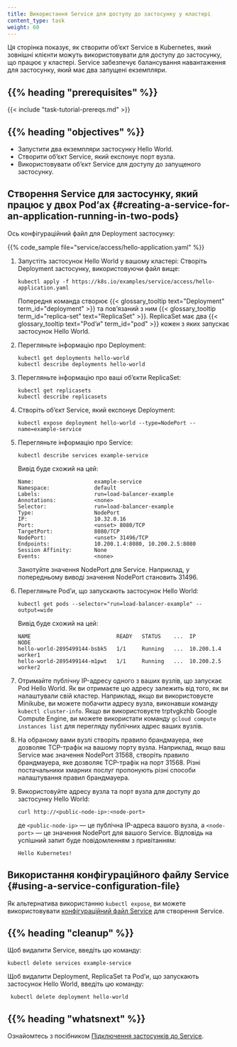 ```yaml
---
title: Використання Service для доступу до застосунку у кластері
content_type: task
weight: 60
---
```


<!-- overview -->

Ця сторінка показує, як створити обʼєкт Service в Kubernetes, який зовнішні клієнти можуть використовувати для доступу до застосунку, що працює у кластері. Service забезпечує балансування навантаження для застосунку, який має два запущені екземпляри.

## {{% heading "prerequisites" %}}

{{< include "task-tutorial-prereqs.md" >}}

## {{% heading "objectives" %}}

- Запустити два екземпляри застосунку Hello World.
- Створити обʼєкт Service, який експонує порт вузла.
- Використовувати обʼєкт Service для доступу до запущеного застосунку.

<!-- lessoncontent -->

## Створення Service для застосунку, який працює у двох Podʼах {#creating-a-service-for-an-application-running-in-two-pods}

Ось конфігураційний файл для Deployment застосунку:

{{% code_sample file="service/access/hello-application.yaml" %}}

1. Запустіть застосунок Hello World у вашому кластері: Створіть Deployment застосунку, використовуючи файл вище:

   ```shell
   kubectl apply -f https://k8s.io/examples/service/access/hello-application.yaml
   ```

   Попередня команда створює {{< glossary_tooltip text="Deployment" term_id="deployment" >}}
   та повʼязаний з ним {{< glossary_tooltip term_id="replica-set" text="ReplicaSet" >}}.
   ReplicaSet має два {{< glossary_tooltip text="Podʼи" term_id="pod" >}} кожен з яких запускає застосунок Hello World.

1. Перегляньте інформацію про Deployment:

   ```shell
   kubectl get deployments hello-world
   kubectl describe deployments hello-world
   ```

1. Перегляньте інформацію про ваші обʼєкти ReplicaSet:

   ```shell
   kubectl get replicasets
   kubectl describe replicasets
   ```

1. Створіть обʼєкт Service, який експонує Deployment:

   ```shell
   kubectl expose deployment hello-world --type=NodePort --name=example-service
   ```

1. Перегляньте інформацію про Service:

   ```shell
   kubectl describe services example-service
   ```

   Вивід буде схожий на цей:

   ```none
   Name:                   example-service
   Namespace:              default
   Labels:                 run=load-balancer-example
   Annotations:            <none>
   Selector:               run=load-balancer-example
   Type:                   NodePort
   IP:                     10.32.0.16
   Port:                   <unset> 8080/TCP
   TargetPort:             8080/TCP
   NodePort:               <unset> 31496/TCP
   Endpoints:              10.200.1.4:8080, 10.200.2.5:8080
   Session Affinity:       None
   Events:                 <none>
   ```

   Занотуйте значення NodePort для Service. Наприклад, у попередньому виводі значення NodePort становить 31496.

1. Перегляньте Podʼи, що запускають застосунок Hello World:

   ```shell
   kubectl get pods --selector="run=load-balancer-example" --output=wide
   ```

   Вивід буде схожий на цей:

   ```none
   NAME                           READY   STATUS    ...  IP           NODE
   hello-world-2895499144-bsbk5   1/1     Running   ...  10.200.1.4   worker1
   hello-world-2895499144-m1pwt   1/1     Running   ...  10.200.2.5   worker2
   ```

1. Отримайте публічну IP-адресу одного з ваших вузлів, що запускає Pod Hello World. Як ви отримаєте цю адресу залежить від того, як ви налаштували свій кластер. Наприклад, якщо ви використовуєте Minikube, ви можете побачити адресу вузла, виконавши команду `kubectl cluster-info`. Якщо ви використовуєте trptvgkzhb Google Compute Engine, ви можете використати команду `gcloud compute instances list` для перегляду публічних адрес ваших вузлів.

1. На обраному вами вузлі створіть правило брандмауера, яке дозволяє TCP-трафік на вашому порту вузла. Наприклад, якщо ваш Service має значення NodePort 31568, створіть правило брандмауера, яке дозволяє TCP-трафік на порт 31568. Різні постачальники хмарних послуг пропонують різні способи налаштування правил брандмауера.

1. Використовуйте адресу вузла та порт вузла для доступу до застосунку Hello World:

   ```shell
   curl http://<public-node-ip>:<node-port>
   ```

   де `<public-node-ip>` — це публічна IP-адреса вашого вузла, а `<node-port>` — це значення NodePort для вашого Service. Відповідь на успішний запит буде повідомленням з привітанням:

   ```none
   Hello Kubernetes!
   ```

## Використання конфігураційного файлу Service {#using-a-service-configuration-file}

Як альтернатива використанню `kubectl expose`, ви можете використовувати [конфігураційний файл Service](/docs/concepts/services-networking/service/) для створення Service.

## {{% heading "cleanup" %}}

Щоб видалити Service, введіть цю команду:

```shell
kubectl delete services example-service
```

Щоб видалити Deployment, ReplicaSet та Podʼи, що запускають застосунок Hello World, введіть цю команду:

```shell
 kubectl delete deployment hello-world
```

## {{% heading "whatsnext" %}}

Ознайомтесь з посібником [Підключення застосунків до Service](/docs/tutorials/services/connect-applications-service/).
